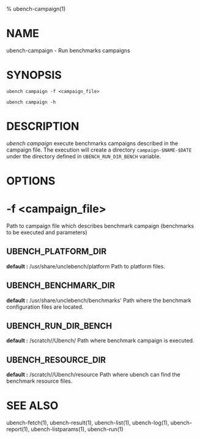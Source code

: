 % ubench-campaign(1)

# NAME


ubench-campaign -  Run benchmarks campaigns

# SYNOPSIS

    ubench campaign -f <campaign_file>

    ubench campaign -h


# DESCRIPTION


*ubench campaign*  execute benchmarks campaigns described in the campaign file.
The execution will create a directory `campaign-$NAME-$DATE` under the directory defined in
`UBENCH_RUN_DIR_BENCH` variable.

# OPTIONS


# -f <campaign_file>
  Path to campaign file which describes benchmark campaign (benchmarks to be executed and parameters)


## UBENCH_PLATFORM_DIR
   **default :** /usr/share/unclebench/platform
   Path to platform files.


## UBENCH_BENCHMARK_DIR
   **default :** /usr/share/unclebench/benchmarks'
   Path where the benchmark configuration files are located.


## UBENCH_RUN_DIR_BENCH
   **default :** /scratch/<user>/Ubench/
   Path where benchmark campaign is executed.


## UBENCH_RESOURCE_DIR
   **default :** /scratch/<user>/Ubench/resource
   Path where ubench can find the benchmark resource files.

# SEE ALSO

ubench-fetch(1), ubench-result(1), ubench-list(1), ubench-log(1), ubench-report(1), ubench-listparams(1), ubench-run(1)

